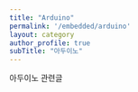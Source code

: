 ```yaml
---
title: "Arduino"
permalink: '/embedded/arduino'
layout: category
author_profile: true
subTitle: "아두이노"
---
```


아두이노 관련글
